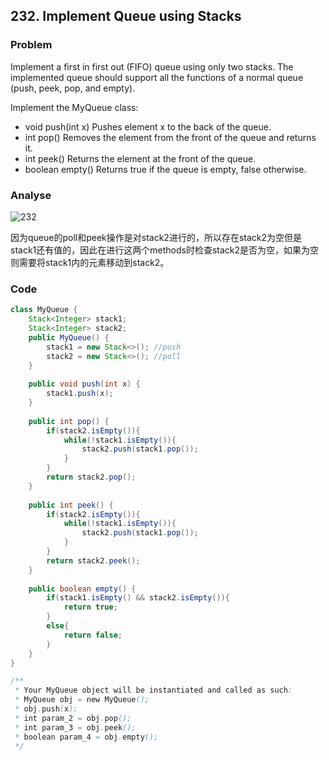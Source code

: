 ## 232. Implement Queue using Stacks

### Problem
Implement a first in first out (FIFO) queue using only two stacks. The implemented queue should support all the functions of a normal queue (push, peek, pop, and empty).

Implement the MyQueue class:

- void push(int x) Pushes element x to the back of the queue.
- int pop() Removes the element from the front of the queue and returns it.
- int peek() Returns the element at the front of the queue.
- boolean empty() Returns true if the queue is empty, false otherwise.

### Analyse

![232](https://github.com/liu2su/leetcode/assets/96462566/307b07f0-a2b3-45a7-b032-1f828f937cd8)

因为queue的poll和peek操作是对stack2进行的，所以存在stack2为空但是stack1还有值的，因此在进行这两个methods时检查stack2是否为空，如果为空则需要将stack1内的元素移动到stack2。


### Code
```java
class MyQueue {
    Stack<Integer> stack1;
    Stack<Integer> stack2;
    public MyQueue() {
        stack1 = new Stack<>(); //push
        stack2 = new Stack<>(); //poll
    }
    
    public void push(int x) {
        stack1.push(x);
    }
    
    public int pop() {
        if(stack2.isEmpty()){
            while(!stack1.isEmpty()){
                stack2.push(stack1.pop());
            }
        }
        return stack2.pop();
    }
    
    public int peek() {
        if(stack2.isEmpty()){
            while(!stack1.isEmpty()){
                stack2.push(stack1.pop());
            }
        }
        return stack2.peek();
    }
    
    public boolean empty() {
        if(stack1.isEmpty() && stack2.isEmpty()){
            return true;
        }
        else{
            return false;
        }
    }
}

/**
 * Your MyQueue object will be instantiated and called as such:
 * MyQueue obj = new MyQueue();
 * obj.push(x);
 * int param_2 = obj.pop();
 * int param_3 = obj.peek();
 * boolean param_4 = obj.empty();
 */
```

